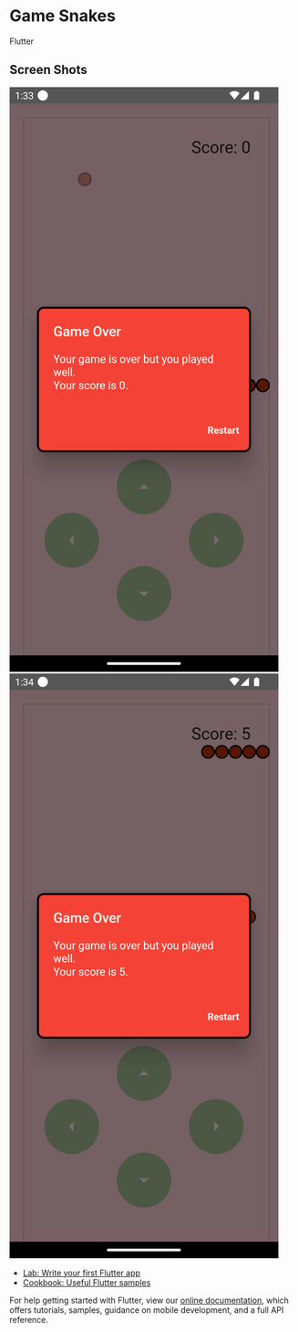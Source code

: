 # Game Snakes

Flutter

## Screen Shots

<img src="https://raw.githubusercontent.com/wahyuhidayat-dev/game_snakes/main/assets/Screenshot_1690785240.png?sanitize=true&raw=true" />
<img src="https://raw.githubusercontent.com/wahyuhidayat-dev/game_snakes/main/assets/Screenshot_1690785257.png?sanitize=true&raw=true" />

- [Lab: Write your first Flutter app](https://flutter.dev/docs/get-started/codelab)
- [Cookbook: Useful Flutter samples](https://flutter.dev/docs/cookbook)

For help getting started with Flutter, view our
[online documentation](https://flutter.dev/docs), which offers tutorials,
samples, guidance on mobile development, and a full API reference.
